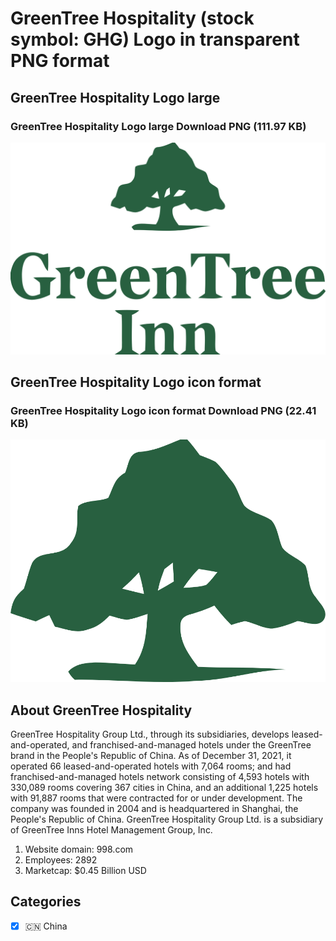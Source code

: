 # GreenTree Hospitality (stock symbol: GHG) Logo in transparent PNG format

## GreenTree Hospitality Logo large

### GreenTree Hospitality Logo large Download PNG (111.97 KB)

![GreenTree Hospitality Logo large Download PNG (111.97 KB)](/img/orig/GHG_BIG-235db362.png)

## GreenTree Hospitality Logo icon format

### GreenTree Hospitality Logo icon format Download PNG (22.41 KB)

![GreenTree Hospitality Logo icon format Download PNG (22.41 KB)](/img/orig/GHG-ef5e7044.png)

## About GreenTree Hospitality

GreenTree Hospitality Group Ltd., through its subsidiaries, develops leased-and-operated, and franchised-and-managed hotels under the GreenTree brand in the People's Republic of China. As of December 31, 2021, it operated 66 leased-and-operated hotels with 7,064 rooms; and had franchised-and-managed hotels network consisting of 4,593 hotels with 330,089 rooms covering 367 cities in China, and an additional 1,225 hotels with 91,887 rooms that were contracted for or under development. The company was founded in 2004 and is headquartered in Shanghai, the People's Republic of China. GreenTree Hospitality Group Ltd. is a subsidiary of GreenTree Inns Hotel Management Group, Inc.

1. Website domain: 998.com
2. Employees: 2892
3. Marketcap: $0.45 Billion USD


## Categories
- [x] 🇨🇳 China
